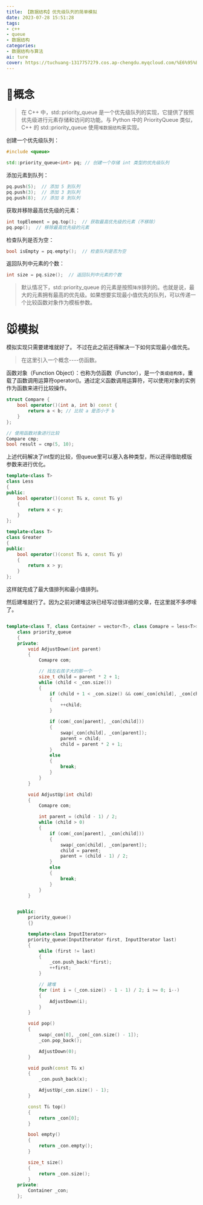 ```yaml
---
title: 【数据结构】优先级队列的简单模拟
date: 2023-07-28 15:51:28
tags:
- c++
- queue
- 数据结构
categories:
- 数据结构与算法
ai: ture
cover: https://tuchuang-1317757279.cos.ap-chengdu.myqcloud.com/%E6%95%B0%E6%8D%AE%E7%BB%93%E6%9E%84.jpg
---
```


# 🐶概念

>在 C\+\+ 中，std::priority_queue 是一个优先级队列的实现，它提供了按照优先级进行元素存储和访问的功能。与 Python 中的 PriorityQueue 类似，C++ 的 std::priority_queue 使用`堆数据结构`来实现。



创建一个优先级队列：

```cpp
#include <queue>

std::priority_queue<int> pq; // 创建一个存储 int 类型的优先级队列
```

添加元素到队列：

```cpp
pq.push(5);  // 添加 5 到队列
pq.push(3);  // 添加 3 到队列
pq.push(8);  // 添加 8 到队列
```

获取并移除最高优先级的元素：

```cpp
int topElement = pq.top();  // 获取最高优先级的元素（不移除）
pq.pop();  // 移除最高优先级的元素
```

检查队列是否为空：

```cpp
bool isEmpty = pq.empty();  // 检查队列是否为空
```

返回队列中元素的个数：

```cpp
int size = pq.size();  // 返回队列中元素的个数
```

>默认情况下，std::priority_queue 的元素是按照`降序`排列的。也就是说，最大的元素拥有最高的优先级。如果想要实现最小值优先的队列，可以传递一个比较函数对象作为模板参数。

# 🐭模拟

模拟实现只需要建堆就好了。
不过在此之前还得解决一下如何实现最小值优先。

>在这里引入一个概念----仿函数。

函数对象（Function Object）：也称为仿函数（Functor），是一个`类或结构体`，重载了函数调用运算符operator()。通过定义函数调用运算符，可以使用对象的实例作为函数来进行比较操作。
```cpp
struct Compare {
    bool operator()(int a, int b) const {
        return a < b; // 比较 a 是否小于 b
    }
};

// 使用函数对象进行比较
Compare cmp;
bool result = cmp(5, 10);
```

上述代码解决了int型的比较，但queue里可以塞入各种类型，所以还得借助模版参数来进行优化。

```cpp
template<class T>
class Less
{
public:
	bool operator()(const T& x, const T& y)
	{
		return x < y;
	}
};

template<class T>
class Greater
{
public:
	bool operator()(const T& x, const T& y)
	{
		return x > y;
	}
};
```

这样就完成了最大值排列和最小值排列。

然后建堆就行了。因为之前对建堆这块已经写过很详细的文章，在这里就不多啰嗦了。

```cpp

template<class T, class Container = vector<T>, class Comapre = less<T>>
	class priority_queue
	{
	private:
		void AdjustDown(int parent)
		{
			Comapre com;

			// 找左右孩子大的那一个
			size_t child = parent * 2 + 1;
			while (child < _con.size())
			{
				if (child + 1 < _con.size() && com(_con[child], _con[child + 1]))
				{
					++child;
				}

				if (com(_con[parent], _con[child]))
				{
					swap(_con[child], _con[parent]);
					parent = child;
					child = parent * 2 + 1;
				}
				else
				{
					break;
				}
			}
		}

		void AdjustUp(int child)
		{
			Comapre com;

			int parent = (child - 1) / 2;
			while (child > 0)
			{
				if (com(_con[parent], _con[child]))
				{
					swap(_con[child], _con[parent]);
					child = parent;
					parent = (child - 1) / 2;
				}
				else
				{
					break;
				}
			}
		}


	public:
		priority_queue()
		{}

		template<class InputIterator>
		priority_queue(InputIterator first, InputIterator last)
		{
			while (first != last)
			{
				_con.push_back(*first);
				++first;
			}

			// 建堆
			for (int i = (_con.size() - 1 - 1) / 2; i >= 0; i--)
			{
				AdjustDown(i);
			}
		}

		void pop()
		{
			swap(_con[0], _con[_con.size() - 1]);
			_con.pop_back();

			AdjustDown(0);
		}

		void push(const T& x)
		{
			_con.push_back(x);

			AdjustUp(_con.size() - 1);
		}

		const T& top()
		{
			return _con[0];
		}

		bool empty()
		{
			return _con.empty();
		}

		size_t size()
		{
			return _con.size();
		}
	private:
		Container _con;
	};

```

